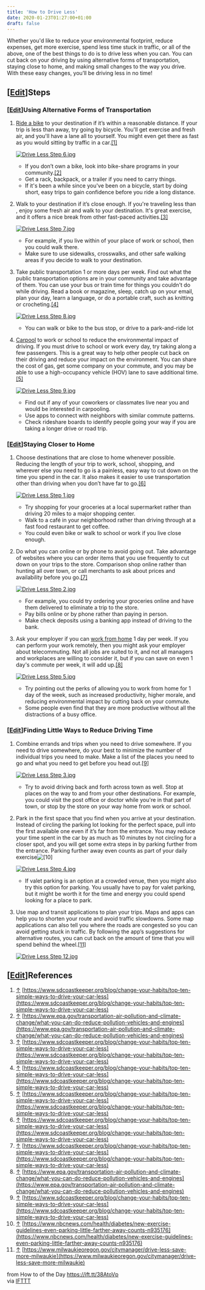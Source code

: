 ```yaml
---
title: 'How to Drive Less'
date: 2020-01-23T01:27:00+01:00
draft: false
---
```


Whether you'd like to reduce your environmental footprint, reduce expenses, get more exercise, spend less time stuck in traffic, or all of the above, one of the best things to do is to drive less when you can. You can cut back on your driving by using alternative forms of transportation, staying close to home, and making small changes to the way you drive. With these easy changes, you’ll be driving less in no time!

\[[Edit](https://www.wikihow.com/index.php?title=Drive-Less&action=edit&section=1 "Edit section: Steps")\]Steps
---------------------------------------------------------------------------------------------------------------

### \[[Edit](https://www.wikihow.com/index.php?title=Drive-Less&action=edit&section=2 "Edit section: Using Alternative Forms of Transportation")\]Using Alternative Forms of Transportation

1.  [Ride a bike](https://www.wikihow.com/Ride-a-Road-Bike "Ride a Road Bike") to your destination if it’s within a reasonable distance. If your trip is less than away, try going by bicycle. You'll get exercise and fresh air, and you'll have a lane all to yourself. You might even get there as fast as you would sitting by traffic in a car.[\[1\]](#_note-1)
    
    [![Drive Less Step 6.jpg](https://www.wikihow.com/images/thumb/1/19/Drive-Less-Step-6.jpg/aid8648383-v4-728px-Drive-Less-Step-6.jpg)](https://www.wikihow.com/Image:Drive-Less-Step-6.jpg)
    
    *   If you don’t own a bike, look into bike-share programs in your community.[\[2\]](#_note-2)
    *   Get a rack, backpack, or a trailer if you need to carry things.
    *   If it's been a while since you've been on a bicycle, start by doing short, easy trips to gain confidence before you ride a long distance.
2.  Walk to your destination if it’s close enough. If you're traveling less than , enjoy some fresh air and walk to your destination. It's great exercise, and it offers a nice break from other fast-paced activities.[\[3\]](#_note-3)
    
    [![Drive Less Step 7.jpg](https://www.wikihow.com/images/thumb/c/cb/Drive-Less-Step-7.jpg/aid8648383-v4-728px-Drive-Less-Step-7.jpg)](https://www.wikihow.com/Image:Drive-Less-Step-7.jpg)
    
    *   For example, if you live within of your place of work or school, then you could walk there.
    *   Make sure to use sidewalks, crosswalks, and other safe walking areas if you decide to walk to your destination.
3.  Take public transportation 1 or more days per week. Find out what the public transportation options are in your community and take advantage of them. You can use your bus or train time for things you couldn't do while driving. Read a book or magazine, sleep, catch up on your email, plan your day, learn a language, or do a portable craft, such as knitting or crocheting.[\[4\]](#_note-4)
    
    [![Drive Less Step 8.jpg](https://www.wikihow.com/images/thumb/a/af/Drive-Less-Step-8.jpg/aid8648383-v4-728px-Drive-Less-Step-8.jpg)](https://www.wikihow.com/Image:Drive-Less-Step-8.jpg)
    
    *   You can walk or bike to the bus stop, or drive to a park-and-ride lot
4.  [Carpool](https://www.wikihow.com/Carpool "Carpool") to work or school to reduce the environmental impact of driving. If you must drive to school or work every day, try taking along a few passengers. This is a great way to help other people cut back on their driving and reduce your impact on the environment. You can share the cost of gas, get some company on your commute, and you may be able to use a high-occupancy vehicle (HOV) lane to save additional time.[\[5\]](#_note-5)
    
    [![Drive Less Step 9.jpg](https://www.wikihow.com/images/thumb/2/27/Drive-Less-Step-9.jpg/aid8648383-v4-728px-Drive-Less-Step-9.jpg)](https://www.wikihow.com/Image:Drive-Less-Step-9.jpg)
    
    *   Find out if any of your coworkers or classmates live near you and would be interested in carpooling.
    *   Use apps to connect with neighbors with similar commute patterns.
    *   Check rideshare boards to identify people going your way if you are taking a longer drive or road trip.

### \[[Edit](https://www.wikihow.com/index.php?title=Drive-Less&action=edit&section=3 "Edit section: Staying Closer to Home")\]Staying Closer to Home

1.  Choose destinations that are close to home whenever possible. Reducing the length of your trip to work, school, shopping, and wherever else you need to go is a painless, easy way to cut down on the time you spend in the car. It also makes it easier to use transportation other than driving when you don’t have far to go.[\[6\]](#_note-6)
    
    [![Drive Less Step 1.jpg](https://www.wikihow.com/images/thumb/b/bb/Drive-Less-Step-1.jpg/aid8648383-v4-728px-Drive-Less-Step-1.jpg)](https://www.wikihow.com/Image:Drive-Less-Step-1.jpg)
    
    *   Try shopping for your groceries at a local supermarket rather than driving 20 miles to a major shopping center.
    *   Walk to a café in your neighborhood rather than driving through at a fast food restaurant to get coffee.
    *   You could even bike or walk to school or work if you live close enough.
2.  Do what you can online or by phone to avoid going out. Take advantage of websites where you can order items that you use frequently to cut down on your trips to the store. Comparison shop online rather than hunting all over town, or call merchants to ask about prices and availability before you go.[\[7\]](#_note-7)
    
    [![Drive Less Step 2.jpg](https://www.wikihow.com/images/thumb/4/42/Drive-Less-Step-2.jpg/aid8648383-v4-728px-Drive-Less-Step-2.jpg)](https://www.wikihow.com/Image:Drive-Less-Step-2.jpg)
    
    *   For example, you could try ordering your groceries online and have them delivered to eliminate a trip to the store.
    *   Pay bills online or by phone rather than paying in person.
    *   Make check deposits using a banking app instead of driving to the bank.
3.  Ask your employer if you can [work from home](https://www.wikihow.com/Ask-to-Work-from-Home "Ask to Work from Home") 1 day per week. If you can perform your work remotely, then you might ask your employer about telecommuting. Not all jobs are suited to it, and not all managers and workplaces are willing to consider it, but if you can save on even 1 day's commute per week, it will add up.[\[8\]](#_note-8)
    
    [![Drive Less Step 5.jpg](https://www.wikihow.com/images/thumb/a/a1/Drive-Less-Step-5.jpg/aid8648383-v4-728px-Drive-Less-Step-5.jpg)](https://www.wikihow.com/Image:Drive-Less-Step-5.jpg)
    
    *   Try pointing out the perks of allowing you to work from home for 1 day of the week, such as increased productivity, higher morale, and reducing environmental impact by cutting back on your commute.
    *   Some people even find that they are more productive without all the distractions of a busy office.

### \[[Edit](https://www.wikihow.com/index.php?title=Drive-Less&action=edit&section=4 "Edit section: Finding Little Ways to Reduce Driving Time")\]Finding Little Ways to Reduce Driving Time

1.  Combine errands and trips when you need to drive somewhere. If you need to drive somewhere, do your best to minimize the number of individual trips you need to make. Make a list of the places you need to go and what you need to get before you head out.[\[9\]](#_note-9)
    
    [![Drive Less Step 3.jpg](https://www.wikihow.com/images/thumb/c/c4/Drive-Less-Step-3.jpg/aid8648383-v4-728px-Drive-Less-Step-3.jpg)](https://www.wikihow.com/Image:Drive-Less-Step-3.jpg)
    
    *   Try to avoid driving back and forth across town as well. Stop at places on the way to and from your other destinations. For example, you could visit the post office or doctor while you're in that part of town, or stop by the store on your way home from work or school.
2.  Park in the first space that you find when you arrive at your destination. Instead of circling the parking lot looking for the perfect space, pull into the first available one even if it’s far from the entrance. You may reduce your time spent in the car by as much as 10 minutes by not circling for a closer spot, and you will get some extra steps in by parking further from the entrance. Parking further away even counts as part of your daily exercise![\[10\]](#_note-10)
    
    [![Drive Less Step 4.jpg](https://www.wikihow.com/images/thumb/2/29/Drive-Less-Step-4.jpg/aid8648383-v4-728px-Drive-Less-Step-4.jpg)](https://www.wikihow.com/Image:Drive-Less-Step-4.jpg)
    
    *   If valet parking is an option at a crowded venue, then you might also try this option for parking. You usually have to pay for valet parking, but it might be worth it for the time and energy you could spend looking for a place to park.
3.  Use map and transit applications to plan your trips. Maps and apps can help you to shorten your route and avoid traffic slowdowns. Some map applications can also tell you where the roads are congested so you can avoid getting stuck in traffic. By following the app’s suggestions for alternative routes, you can cut back on the amount of time that you will spend behind the wheel.[\[11\]](#_note-11)
    
    [![Drive Less Step 12.jpg](https://www.wikihow.com/images/thumb/6/65/Drive-Less-Step-12.jpg/aid8648383-v4-728px-Drive-Less-Step-12.jpg)](https://www.wikihow.com/Image:Drive-Less-Step-12.jpg)
    

\[[Edit](https://www.wikihow.com/index.php?title=Drive-Less&action=edit&section=5 "Edit section: References")\]References
-------------------------------------------------------------------------------------------------------------------------

1.  [↑](#_ref-1) [https://www.sdcoastkeeper.org/blog/change-your-habits/top-ten-simple-ways-to-drive-your-car-less](https://www.sdcoastkeeper.org/blog/change-your-habits/top-ten-simple-ways-to-drive-your-car-less)
2.  [↑](#_ref-2) [https://www.epa.gov/transportation-air-pollution-and-climate-change/what-you-can-do-reduce-pollution-vehicles-and-engines](https://www.epa.gov/transportation-air-pollution-and-climate-change/what-you-can-do-reduce-pollution-vehicles-and-engines)
3.  [↑](#_ref-3) [https://www.sdcoastkeeper.org/blog/change-your-habits/top-ten-simple-ways-to-drive-your-car-less](https://www.sdcoastkeeper.org/blog/change-your-habits/top-ten-simple-ways-to-drive-your-car-less)
4.  [↑](#_ref-4) [https://www.sdcoastkeeper.org/blog/change-your-habits/top-ten-simple-ways-to-drive-your-car-less](https://www.sdcoastkeeper.org/blog/change-your-habits/top-ten-simple-ways-to-drive-your-car-less)
5.  [↑](#_ref-5) [https://www.sdcoastkeeper.org/blog/change-your-habits/top-ten-simple-ways-to-drive-your-car-less](https://www.sdcoastkeeper.org/blog/change-your-habits/top-ten-simple-ways-to-drive-your-car-less)
6.  [↑](#_ref-6) [https://www.sdcoastkeeper.org/blog/change-your-habits/top-ten-simple-ways-to-drive-your-car-less](https://www.sdcoastkeeper.org/blog/change-your-habits/top-ten-simple-ways-to-drive-your-car-less)
7.  [↑](#_ref-7) [https://www.sdcoastkeeper.org/blog/change-your-habits/top-ten-simple-ways-to-drive-your-car-less](https://www.sdcoastkeeper.org/blog/change-your-habits/top-ten-simple-ways-to-drive-your-car-less)
8.  [↑](#_ref-8) [https://www.epa.gov/transportation-air-pollution-and-climate-change/what-you-can-do-reduce-pollution-vehicles-and-engines](https://www.epa.gov/transportation-air-pollution-and-climate-change/what-you-can-do-reduce-pollution-vehicles-and-engines)
9.  [↑](#_ref-9) [https://www.sdcoastkeeper.org/blog/change-your-habits/top-ten-simple-ways-to-drive-your-car-less](https://www.sdcoastkeeper.org/blog/change-your-habits/top-ten-simple-ways-to-drive-your-car-less)
10.  [↑](#_ref-10) [https://www.nbcnews.com/health/diabetes/new-exercise-guidelines-even-parking-little-farther-away-counts-n935176](https://www.nbcnews.com/health/diabetes/new-exercise-guidelines-even-parking-little-farther-away-counts-n935176)
11.  [↑](#_ref-11) [https://www.milwaukieoregon.gov/citymanager/drive-less-save-more-milwaukie](https://www.milwaukieoregon.gov/citymanager/drive-less-save-more-milwaukie)

  
  
from How to of the Day https://ift.tt/38AtoVp  
via [IFTTT](https://ifttt.com/?ref=da&site=blogger)